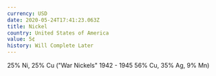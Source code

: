 ```yaml
---
currency: USD
date: 2020-05-24T17:41:23.063Z
title: Nickel
country: United States of America
value: 5¢
history: Will Complete Later
---
```

25% Ni, 25% Cu ("War Nickels" 1942 - 1945 56% Cu, 35% Ag, 9% Mn)